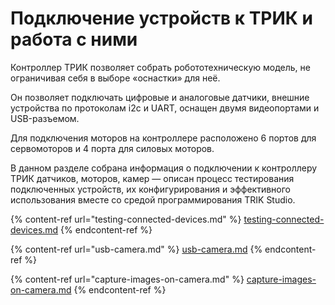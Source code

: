 # Подключение устройств к ТРИК и работа с ними

Контроллер ТРИК позволяет собрать робототехническую модель, не ограничивая себя в выборе «оснастки» для неё.

Он позволяет подключать цифровые и аналоговые датчики, внешние устройства по протоколам i2c и UART, оснащен двумя видеопортами и USB-разъемом.

Для подключения моторов на контроллере расположено 6 портов для сервомоторов и 4 порта для силовых моторов.

В данном разделе собрана информация о подключении к контроллеру ТРИК датчиков, моторов, камер — описан процесс тестирования подключенных устройств, их конфигурирования и эффективного использования вместе со средой программирования TRIK Studio.

{% content-ref url="testing-connected-devices.md" %}
[testing-connected-devices.md](testing-connected-devices.md)
{% endcontent-ref %}

{% content-ref url="usb-camera.md" %}
[usb-camera.md](usb-camera.md)
{% endcontent-ref %}

{% content-ref url="capture-images-on-camera.md" %}
[capture-images-on-camera.md](capture-images-on-camera.md)
{% endcontent-ref %}
